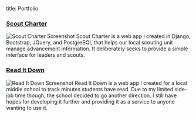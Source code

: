title: Portfolio

### [Scout Charter](http://www.scoutcharter.com)
![Scout Charter Screenshot]({filename}/images/scoutcharter.png)
Scout Charter is a web app I created in Django, Bootstrap, JQuery, and PostgreSQL that helps our local scouting unit manage advancement information. It deliberately seeks to provide a simple interface for leaders and scouts.

### [Read It Down](http://www.readitdown.com)
![Read It Down Screenshot]({filename}/images/readitdown.png)
Read It Down is a web app I created for a local middle school to track minutes students have read. Due to my limited side-job time though, the school decided to go another direction. I still have hopes for developing it further and providing it as a service to anyone wanting to use it.
